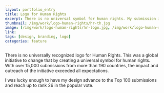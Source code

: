 ```yaml
---
layout: portfolio_entry
title: Logo for Human Rights
excerpt: There is no universal symbol for human rights. My submission in the global competition advanced to the top 100 finalists out of 15,000 submissions.
thumbnail: /img/work/logo-human-rights/hr-th.jpg
image: [/img/work/logo-human-rights/hr-logo.jpg, /img/work/logo-human-rights/hr-website.png, /img/work/logo-human-rights/hr-icons.jpg, /img/work/logo-human-rights/hr-cometogether.jpg, /img/work/logo-human-rights/hr-girls.jpg, /img/work/logo-human-rights/hr-rainbow.jpg, /img/work/logo-human-rights/hr-drawing.png, /img/work/logo-human-rights/hr-beach.jpg]
link: 
tags: [design, branding, logo]
categories: feature
---
```


There is no universally recognized logo for Human Rights. This was a global initiative to change that by creating a universal symbol for human rights. With over 15,000 submissions from more than 190 countries, the impact and outreach of the initiative exceeded all expectations.

I was lucky enough to have my design advance to the Top 100 submissions and reach up to rank 26 in the popular vote.